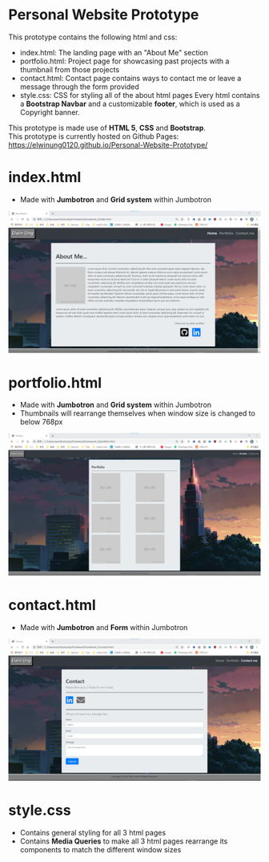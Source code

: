 # Personal Website Prototype
This prototype contains the following html and css:
- index.html: The landing page with an "About Me" section
- portfolio.html: Project page for showcasing past projects with a thumbnail from those projects
- contact.html: Contact page contains ways to contact me or leave a message through the form provided
- style.css: CSS for styling all of the about html pages
Every html contains a **Bootstrap Navbar** and a customizable **footer**, which is used as a Copyright banner.<br>

This prototype is made use of **HTML 5**, **CSS** and **Bootstrap**.<br>
This prototype is currently hosted on Github Pages: https://elwinung0120.github.io/Personal-Website-Prototype/

# index.html
- Made with **Jumbotron** and **Grid system** within Jumbotron
<img src="./img/readme/index.jpg" alt="index.html showcase" style="margin-left: auto; margin-right: auto" />

# portfolio.html
- Made with **Jumbotron** and **Grid system** within Jumbotron
- Thumbnails will rearrange themselves when window size is changed to below 768px
<img src="./img/readme/portfolio.jpg" alt="portfolio.html showcase" style="margin-left: auto; margin-right: auto" />

# contact.html
- Made with **Jumbotron** and **Form** within Jumbotron
<img src="./img/readme/contact.jpg" alt="contact.html showcase" style="margin-left: auto; margin-right: auto" />

# style.css
- Contains general styling for all 3 html pages
- Contains **Media Queries** to make all 3 html pages rearrange its components to match the different window sizes 
